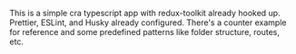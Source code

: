 This is a simple cra typescript app with redux-toolkit already hooked up. Prettier, ESLint, and Husky already configured.
There's a counter example for reference and some predefined patterns like folder structure, routes, etc.
